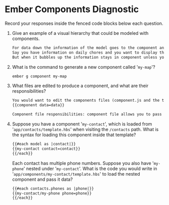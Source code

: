 # Ember Components Diagnostic

Record your responses inside the fenced code blocks below each question.

1.  Give an example of a visual hierarchy that could be modeled with components.

    ```md
    For data down the information of the model goes to the component and then it is sent to the template.
    Say you have information on daily chores and you want to display the information as a list.  You can use the information from the route and pass it to a component to render a list of chores.
    But when it bubbles up the information stays in component unless you send the action out to the route.
    ```

1.  What is the command to generate a new component called '`my-map`'?

    ```sh
    ember g component my-map
    ```

1.  What files are edited to produce a component, and what are their
    responsibilities?

    ```md
    You would want to edit the components files (component.js and the template.hbs) and in the template of whatever path you want to pass in the component and bind it to data in handlebars.
    {{component data=data}}

    Component file responsibilities: component file allows you to pass html bindings, event actions, or click handlers to the template.  The template just renders the information in handlebars.
    ```

1.  Suppose you have a component '`my-contact`', which is loaded from
    '`app/contacts/template.hbs`' when visiting the `/contacts` path. What is
    the syntax for loading this component inside that template?

    ```html
    {{#each model as |contact|}}
    {{my-contact contact=contact}}
    {{/each}}
    ```

    Each contact has multiple phone numbers. Suppose you also have '`my-phone`'
    nested under '`my-contact`'. What is the code you would write in
    '`app/components/my-contact/template.hbs`' to load the nested component and
    pass it data?

    ```html
    {{#each contacts.phones as |phone|}}
    {{my-contact/my-phone phone=phone}}
    {{/each}}
    ```
